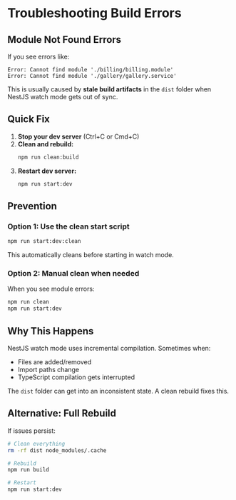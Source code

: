 # Troubleshooting Build Errors

## Module Not Found Errors

If you see errors like:
```
Error: Cannot find module './billing/billing.module'
Error: Cannot find module './gallery/gallery.service'
```

This is usually caused by **stale build artifacts** in the `dist` folder when NestJS watch mode gets out of sync.

## Quick Fix

1. **Stop your dev server** (Ctrl+C or Cmd+C)
2. **Clean and rebuild:**
   ```bash
   npm run clean:build
   ```
3. **Restart dev server:**
   ```bash
   npm run start:dev
   ```

## Prevention

### Option 1: Use the clean start script
```bash
npm run start:dev:clean
```
This automatically cleans before starting in watch mode.

### Option 2: Manual clean when needed
When you see module errors:
```bash
npm run clean
npm run start:dev
```

## Why This Happens

NestJS watch mode uses incremental compilation. Sometimes when:
- Files are added/removed
- Import paths change
- TypeScript compilation gets interrupted

The `dist` folder can get into an inconsistent state. A clean rebuild fixes this.

## Alternative: Full Rebuild

If issues persist:
```bash
# Clean everything
rm -rf dist node_modules/.cache

# Rebuild
npm run build

# Restart
npm run start:dev
```

